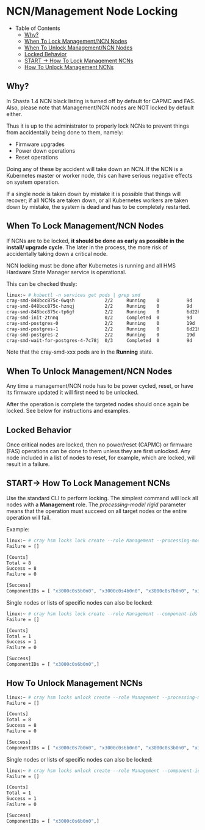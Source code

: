 # NCN/Management Node Locking

* Table of Contents
    * [Why?](#why?) 
    * [When To Lock Management/NCN Nodes](#when-to-lock-management/ncn-nodes) 
    * [When To Unlock Management/NCN Nodes](#when-to-unlock-management/ncn-nodes) 
    * [Locked Behavior](#locked-behavior) 
    * [START -> How To Lock Management NCNs](#how-to-lock-management-ncns)
    * [How To Unlock Management NCNs](#how-to-unlock-management-ncns) 

##  <a name="why?">Why?</a>

In Shasta 1.4 NCN black listing is turned off by default for CAPMC and FAS.  Also, please note
that Management/NCN nodes are NOT locked by default either.

Thus it is up to the administrator to properly lock NCNs to prevent things 
from accidentally being done to them, namely:

* Firmware upgrades
* Power down operations
* Reset operations

Doing any of these by accident will take down an NCN.  If the NCN is a 
Kubernetes master or worker node, this can have serious negative effects on
system operation.  

If a single node is taken down by mistake it is possible that things will 
recover; if all NCNs are taken down, or all Kubernetes workers are taken down
by mistake, the system is dead and has to be completely restarted.

## <a name="when-to-lock-management/ncn-nodes"> When To Lock Management/NCN Nodes </a>

If NCNs are to be locked, **it should be done as early as possible in the install/
upgrade cycle**.   The later in the process, the more risk of accidentally taking
down a critical node.

NCN locking must be done after Kubernetes is running and all HMS Hardware State Manager service is operational.

This can be checked thusly:

```bash
linux:~ # kubectl -n services get pods | grep smd
cray-smd-848bcc875c-6wqsh           2/2     Running    0          9d
cray-smd-848bcc875c-hznqj           2/2     Running    0          9d
cray-smd-848bcc875c-tp6gf           2/2     Running    0          6d22h
cray-smd-init-2tnnq                 0/2     Completed  0          9d
cray-smd-postgres-0                 2/2     Running    0          19d
cray-smd-postgres-1                 2/2     Running    0          6d21h
cray-smd-postgres-2                 2/2     Running    0          19d
cray-smd-wait-for-postgres-4-7c78j  0/3     Completed  0          9d
```

Note that the cray-smd-xxx pods are in the **Running** state.

## <a name="when-to-unlock-management/ncn-nodes">When To Unlock Management/NCN Nodes </a>

Any time a management/NCN node has to be power cycled, reset, or have its
firmware updated it will first need to be unlocked.   

After the operation is complete the targeted nodes should once again be locked.
See below for instructions and examples.

## <a name="locked-behavior">Locked Behavior </a>

Once critical nodes are locked, then no power/reset (CAPMC) or firmware (FAS)
operations can be done to them unless they are first unlocked.   Any node
included in a list of nodes to reset, for example, which are locked, will
result in a failure.

## <a name="how-to-lock-management-ncns">START-> How To Lock Management NCNs  </a>

Use the standard CLI to perform locking.  The simplest command will lock all
nodes with a **Management** role.  The *processing-model rigid* parameter means that the
operation must succeed on all target nodes or the entire operation will fail.

Example:

```bash
linux:~ # cray hsm locks lock create --role Management --processing-model rigid
Failure = []

[Counts]
Total = 8
Success = 8
Failure = 0

[Success]
ComponentIDs = [ "x3000c0s5b0n0", "x3000c0s4b0n0", "x3000c0s7b0n0", "x3000c0s6b0n0", "x3000c0s3b0n0", "x3000c0s2b0n0", "x3000c0s9b0n0", "x3000c0s8b0n0",]
```

Single nodes or lists of specific nodes can also be locked:

```bash
linux:~ # cray hsm locks lock create --role Management --component-ids x3000c0s6b0n0 --processing-model rigid
Failure = []

[Counts]
Total = 1
Success = 1
Failure = 0

[Success]
ComponentIDs = [ "x3000c0s6b0n0",]
```


## <a name="how-to-unlock-management-ncns">How To Unlock Management NCNs </a>

```bash
linux:~ # cray hsm locks unlock create --role Management --processing-model rigid
Failure = []

[Counts]
Total = 8
Success = 8
Failure = 0

[Success]
ComponentIDs = [ "x3000c0s7b0n0", "x3000c0s6b0n0", "x3000c0s3b0n0", "x3000c0s2b0n0", "x3000c0s9b0n0", "x3000c0s8b0n0", "x3000c0s5b0n0", "x3000c0s4b0n0",]
```
Single nodes or lists of specific nodes can also be locked:

```bash
linux:~ # cray hsm locks unlock create --role Management --component-ids x3000c0s6b0n0 --processing-model rigid
Failure = []

[Counts]
Total = 1
Success = 1
Failure = 0

[Success]
ComponentIDs = [ "x3000c0s6b0n0",]
```

